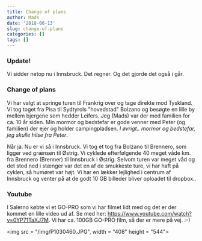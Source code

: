 ```yaml
---
title: Change of plans
author: Mads
date: '2018-06-13'
slug: change-of-plans
categories: []
tags: []
---
```


### Update!

Vi sidder netop nu i Innsbruck. Det regner. Og det gjorde det også i går.

### Change of plans

Vi har valgt at springe turen til Frankrig over og tage direkte mod Tyskland. Vi tog toget fra Pisa til Sydtyrols "hovedstad" Bolzano og besøgte en lille by mellem bjergene som hedder Leifers. Jeg (Mads) var der med familien for ca. 10 år siden. Min mormor og bedstefar er gode venner med Peter (og familien) der ejer og holder campingpladsen. *I øvrigt.. mormor og bedstefar, jeg skulle hilse fra Peter*.

Når ja. Nu er vi så i Innsbruck. Vi tog et tog fra Bolzano til Brennero, som ligger ved grænsen til Østrig. Vi cyklede efterfølgende 40 meget våde km. fra Brennero (Brenner) til Innsbruck i Østrig. Selvom turen var meget våd og det stod ned i stænger var det en af de smukkeste ture, vi har haft på cyklen, så humøret var højt. Vi har en lækker lejlighed i centrum af Innsbruck og venter på at de godt 10 GB billeder bliver oploadet til dropbox..

### Youtube

I Salerno købte vi et GO-PRO som vi har filmet lidt med og det er der kommet en lille video ud af. Se med her: https://www.youtube.com/watch?v=0YP71TaXJ7M. Vi har ca. 100GB GO-PRO film, så der er mere på vej. :-)

<img src = "/img/P1030460.JPG", width = "408" height = "544">

